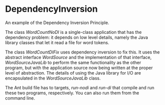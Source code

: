 # DependencyInversion

An example of the Dependency Inversion Principle.

The class _WordCountNoDI_ is a single-class application that has the dependency problem: it depends on low level details, namely the Java library classes that let it read a file for word tokens.

The class _WordCountDIFix_ uses dependency inversion to fix this. It uses the abstract interface _WordSource_ and the implementation of that interface, _WordSourceJavaLib_ to perform the same functionality as the other program, but with the application source now being written at the proper level of abstraction. The details of using the Java library for I/O are encapsulated in the _WordSourceJavaLib_ class.

The Ant build file has to targets, _run-nodi_ and _run-di_ that compile and run these two programs, respectively. You can also run them from the command line.

